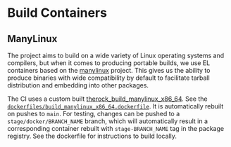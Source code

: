 # Build Containers

## ManyLinux

The project aims to build on a wide variety of Linux operating systems and compilers, but when it comes to producing portable builds, we use EL containers based on the [manylinux](https://github.com/pypa/manylinux) project. This gives us the ability to produce binaries with wide compatibility by default to facilitate tarball distribution and embedding into other packages.

The CI uses a custom built [therock_build_manylinux_x86_64](https://github.com/ROCm/TheRock/pkgs/container/therock_build_manylinux_x86_64). See the [`dockerfiles/build_manylinux_x86_64.dockerfile`](../../dockerfiles/build_manylinux_x86_64.dockerfile). It is automatically rebuilt on pushes to `main`. For testing, changes can be pushed to a `stage/docker/BRANCH_NAME` branch, which will automatically result in a corresponding container rebuilt with `stage-BRANCH_NAME` tag in the package registry. See the dockerfile for instructions to build locally.

